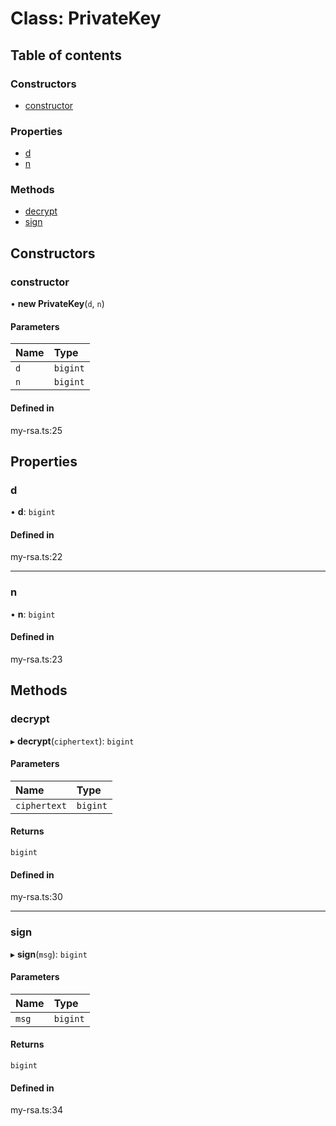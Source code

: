 # Class: PrivateKey

## Table of contents

### Constructors

- [constructor](PrivateKey.md#constructor)

### Properties

- [d](PrivateKey.md#d)
- [n](PrivateKey.md#n)

### Methods

- [decrypt](PrivateKey.md#decrypt)
- [sign](PrivateKey.md#sign)

## Constructors

### constructor

• **new PrivateKey**(`d`, `n`)

#### Parameters

| Name | Type |
| :------ | :------ |
| `d` | `bigint` |
| `n` | `bigint` |

#### Defined in

my-rsa.ts:25

## Properties

### d

• **d**: `bigint`

#### Defined in

my-rsa.ts:22

___

### n

• **n**: `bigint`

#### Defined in

my-rsa.ts:23

## Methods

### decrypt

▸ **decrypt**(`ciphertext`): `bigint`

#### Parameters

| Name | Type |
| :------ | :------ |
| `ciphertext` | `bigint` |

#### Returns

`bigint`

#### Defined in

my-rsa.ts:30

___

### sign

▸ **sign**(`msg`): `bigint`

#### Parameters

| Name | Type |
| :------ | :------ |
| `msg` | `bigint` |

#### Returns

`bigint`

#### Defined in

my-rsa.ts:34
